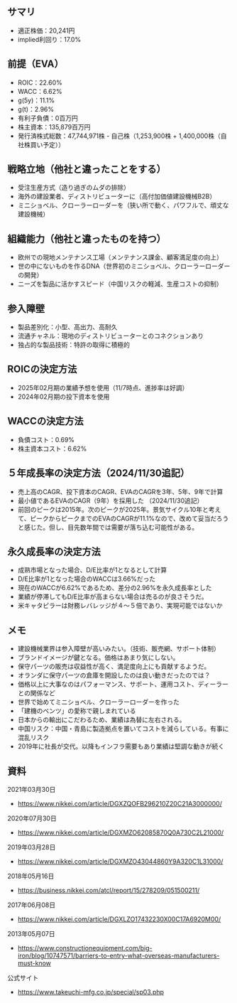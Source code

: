 ## サマリ
- 適正株価：20,241円
- implied利回り：17.0%

## 前提（EVA）
- ROIC：22.60%
- WACC：6.62%
- g(5y)：11.1%
- g(t)：2.96%
- 有利子負債：0百万円
- 株主資本：135,879百万円
- 発行済株式総数：47,744,971株 - 自己株（1,253,900株 + 1,400,000株（自社株買い予定））

## 戦略立地（他社と違ったことをする）
- 受注生産方式（造り過ぎのムダの排除）
- 海外の建設業者、ディストリビューターに（高付加価値建設機械B2B）
- ミニショベル、クローラーローダーを（狭い所で動く、パワフルで、頑丈な建設機械）

## 組織能力（他社と違ったものを持つ）
- 欧州での現地メンテナンス工場（メンテナンス課金、顧客満足度の向上）
- 世の中にないものを作るDNA（世界初のミニショベル、クローラーローダーの開発）
- ニーズを製品に活かすスピード（中国リスクの軽減、生産コストの抑制）

## 参入障壁
- 製品差別化：小型、高出力、高耐久
- 流通チャネル：現地のディストリビューターとのコネクションあり
- 独占的な製品技術：特許の取得に積極的

## ROICの決定方法
- 2025年02月期の業績予想を使用（11/7時点、進捗率は好調）
- 2024年02月期の投下資本を使用

## WACCの決定方法
- 負債コスト：0.69%
- 株主資本コスト：6.62%

## ５年成長率の決定方法（2024/11/30追記）
- 売上高のCAGR、投下資本のCAGR、EVAのCAGRを3年、5年、9年で計算
- 最小値であるEVAのCAGR（9年）を採用した
（2024/11/30追記）
- 前回のピークは2015年。次のピークが2025年。景気サイクル10年と考えて、ピークからピークまでのEVAのCAGRが11.1%なので、改めて妥当だろうと感じた。但し、目先数年間では需要が落ち込む可能性がある。

## 永久成長率の決定方法
- 成熟市場となった場合、D/E比率が1となるとして計算
- D/E比率が1となった場合のWACCは3.66%だった
- 現在のWACCが6.62%であるため、差分の2.96%を永久成長率とした
- 業績が停滞してもD/E比率が高まらない場合は売るのが良さそうだ。
- 米キャタピラーは財務レバレッジが４〜５倍であり、実現可能ではないか

## メモ
- 建設機械業界は参入障壁が高いみたい。（技術、販売網、サポート体制）
- ブランドイメージが鍵となる。価格はあまり気にしない。
- 保守パーツの販売は収益性が高く、満足度向上にも貢献するようだ。
- オランダに保守パーツの倉庫を開設したのは良い動きだったのでは？
- 価格以上に大事なのはパフォーマンス、サポート、運用コスト、ディーラーとの関係など
- 世界で始めてミニショベル、クローラーローダーを作った
- 「建機のベンツ」の愛称で親しまれている
- 日本からの輸出にこだわるため、業績は為替に左右される。
- 中国リスク：中国・青島に製造拠点を置いてコストを減らしている。有事に混乱リスク
- 2019年に社長が交代。以降もインフラ需要もあり業績は堅調な動きが続く

## 資料

2021年03月30日
- https://www.nikkei.com/article/DGXZQOFB296210Z20C21A3000000/

2020年07月30日
- https://www.nikkei.com/article/DGXMZO62085870Q0A730C2L21000/

2019年03月28日
- https://www.nikkei.com/article/DGXMZO43044860Y9A320C1L31000/

2018年05月16日
- https://business.nikkei.com/atcl/report/15/278209/051500211/

2017年06月08日
- https://www.nikkei.com/article/DGXLZO17432230X00C17A6920M00/

2013年05月07日
- https://www.constructionequipment.com/big-iron/blog/10747571/barriers-to-entry-what-overseas-manufacturers-must-know

公式サイト
- https://www.takeuchi-mfg.co.jp/special/sp03.php